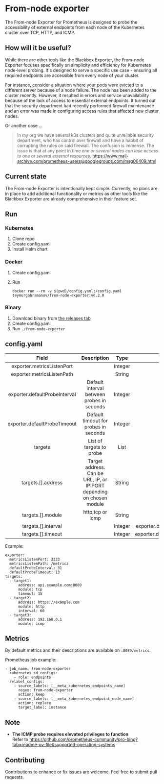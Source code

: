# From-node exporter

The From-node Exporter for Prometheus is designed to probe the accessibility of external endpoints from each node of the Kubernetes cluster over TCP, HTTP, and ICMP.

## How will it be useful?

While there are other tools like the Blackbox Exporter, the From-node Exporter focuses specifically on simplicity and efficiency for Kubernetes node-level probing. It's designed to serve a specific use case - ensuring all required endpoints are accessible from every node of your cluster.

For instance, consider a situation where your pods were evicted to a different server because of a node failure. The node has been added to the cluster recently. However, it resulted in errors and service unavailability because of the lack of access to essential external endpoints. It turned out that the security department had recently performed firewall maintenance and an error was made in configuring access rules that affected new cluster nodes. 

Or another case ...
> In my org we have several k8s clusters and quite unreliable security department, who has control over firewall and have a habbit of corrupting the rules on said firewall. The confusion is immense. The issue is that at any point in time *one or several nodes can lose access to one or several external resources*.
https://www.mail-archive.com/prometheus-users@googlegroups.com/msg06409.html

## Current state

The From-node Exporter is intentionally kept simple. Currently, no plans are in place to add additional functionality or metrics as other tools like the Blackbox Exporter are already comprehensive in their feature set.

## Run
### Kubernetes

1. Clone repo
2. Create config.yaml
3. Install Helm chart

### Docker
1. Create config.yaml
2. Run

    ```
    docker run --rm -v $(pwd)/config.yaml:/config.yaml teymurgahramanov/from-node-exporter:v0.2.0
    ```

### Binary

1. Download binary from [the releases tab](https://github.com/teymurgahramanov/from-node-exporter/releases)
2. Create config.yaml
3. Run ```./from-node-exporter```

## config.yaml
| Field | Description  | Type  | Default
|:-:|:-:|:-:|:-:
| exporter.metricsListenPort  | | Integer | 8080
| exporter.metricsListenPath  |   | String  | /metrics
| exporter.defaultProbeInterval  | Default interval between probes in seconds | Integer   | 22
| exporter.defaultProbeTimeout  | Default timeout for probes in seconds | Integer   | 22
| targets  | List of targets to probe | List |
| targets.[].address  | Target address. Can be URL, IP, or IP:PORT depending on chosen module | String |
| targets.[].module  | http,tcp or icmp| String |
| targets.[].interval  | | Integer | exporter.defaultProbeInterval
| targets.[].timeout  | | Integer | exporter.defaultProbeTimeout

Example:
```
exporter:
  metricsListenPort: 3333
  metricsListenPath: /metricz
  defaultProbeInterval: 31
  defaultProbeTimeout: 13
targets:
  - target1:
      address: api.example.com:8080
      module: tcp
      timeout: 15
  - target2:
      address: https://example.com
      module: http
      interval: 60
  - target3:
      address: 192.168.0.1
      module: icmp
```
## Metrics

By default metrics and their descriptions are available on ```:8080/metrics```.

Prometheus job example:
```
- job_name: from-node-exporter
  kubernetes_sd_configs:
    - role: endpoints
  relabel_configs:
    - source_labels: [__meta_kubernetes_endpoints_name]
      regex: from-node-exporter
      action: keep
    - source_labels: [__meta_kubernetes_endpoint_node_name]
      action: replace
      target_label: instance
```

## Note
-  __The ICMP probe requires elevated privileges to function__ \
Refer to https://github.com/prometheus-community/pro-bing?tab=readme-ov-file#supported-operating-systems



## Contributing

Contributions to enhance or fix issues are welcome. Feel free to submit pull requests.
